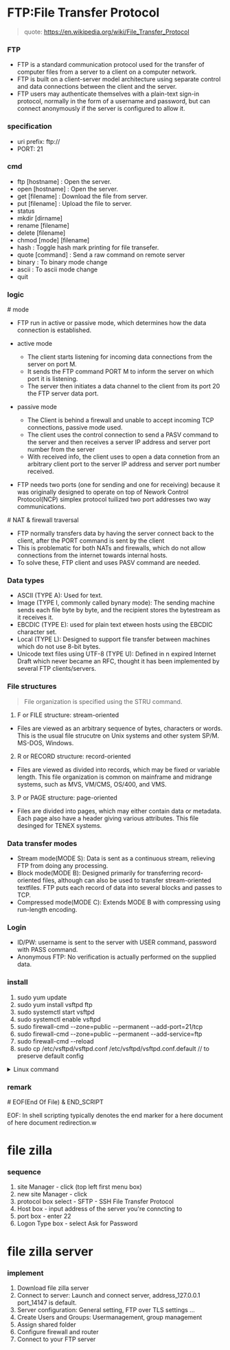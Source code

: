 # FTP:File Transfer Protocol

> quote: https://en.wikipedia.org/wiki/File_Transfer_Protocol

### FTP

- FTP is a standard communication protocol used for the transfer of computer files from a server to a client on a computer network.
- FTP is built on a client-server model architecture using separate control and data connections between the client and the server.
- FTP users may authenticate themselves with a plain-text sign-in protocol, normally in the form of a username and password, but can connect anonymously if the server is configured to allow it.

### specification

- uri prefix: ftp://
- PORT: 21

### cmd

- ftp [hostname]    : Open the server.
- open [hostname]   : Open the server.
- get [filename]    : Download the file from server.
- put [filename]    : Upload the file to server.
- status
- mkdir [dirname]
- rename [filename]
- delete [filename]
- chmod [mode] [filename]
- hash              : Toggle hash mark printing for file transefer.
- quote [command]   : Send a raw command on remote server
- binary            : To binary mode change
- ascii             : To ascii mode change
- quit

### logic

\# mode  

- FTP run in active or passive mode, which determines how the data connection is established.
- active mode
  - The client starts listening for incoming data connections from the server on port M.
  - It sends the FTP command PORT M to inform the server on which port it is listening.
  - The server then initiates a data channel to the client from its port 20 the FTP server data port.
  
- passive mode
  - The Client is behind a firewall and unable to accept incoming TCP connections, passive mode used.
  - The client uses the control connection to send a PASV command to the server and then receives a server IP address and server port number from the server
  - With received info, the client uses to open a data connetion from an arbitrary client port to the server IP address and server port number received.

- FTP needs two ports (one for sending and one for receiving) because it was originally designed to operate on top of Nework Control Protocol(NCP) simplex protocol tuilized two port addresses two way communications.

\# NAT & firewall traversal

- FTP normally transfers data by having the server connect back to the client, after the PORT command is sent by the client
- This is problematic for both NATs and firewalls, which do not allow connections from the internet towards internal hosts.
- To solve these, FTP client and uses PASV command are needed.

### Data types

- ASCII (TYPE A): Used for text.
- Image (TYPE I, commonly called bynary mode): The sending machine sends each file byte by byte, and the recipient stores the bytestream as it receives it.
- EBCDIC (TYPE E): used for plain text etween hosts using the EBCDIC character set.
- Local (TYPE L): Designed to support file transfer between machines which do not use 8-bit bytes.
- Unicode text files using UTF-8 (TYPE U): Defined in n expired Internet Draft which never became an RFC, thought it has been implemented by several FTP clients/servers.

### File structures

> File organization is specified using the STRU command.

1. F or FILE structure: stream-oriented

- Files are viewed as an arbitrary sequence of bytes, characters or words. This is the usual file strucutre on Unix systems and other system SP/M. MS-DOS, Windows.

2. R or RECORD structure: record-oriented

- Files are viewed as divided into records, which may be fixed or variable length. This file organization is common on mainframe and midrange systems, such as MVS, VM/CMS, OS/400, and VMS.

3. P or PAGE structure: page-oriented

- Files are divided into pages, which may either contain data or metadata. Each page also have a header giving various attributes. This file desinged for TENEX systems.

### Data transfer modes

- Stream mode(MODE S): Data is sent as a continuous stream, relieving FTP from doing any processing.
- Block mode(MODE B): Designed primarily for transferring record-oriented files, although can also be used to transfer stream-oriented textfiles. FTP puts each record of data into several blocks and passes to TCP.
- Compressed mode(MODE C): Extends MODE B with compressing using run-length encoding.

### Login

- ID/PW: username is sent to the server with USER command, password with PASS command.
- Anonymous FTP: No verification is actually performed on the supplied data.

### install

1. sudo yum update
2. sudo yum install vsftpd ftp
3. sudo systemctl start vsftpd
4. sudo systemctl enable vsftpd
5. sudo firewall-cmd --zone=public --permanent --add-port=21/tcp
6. sudo firewall-cmd --zone=public --permanent --add-service=ftp
7. sudo firewall-cmd --reload
8. sudo cp /etc/vsftpd/vsftpd.conf /etc/vsftpd/vsftpd.conf.default // to preserve default config

<details><summary>Linux command</summary>

```

# FTP server details

FTP_SERVER="ftp.example.com"
FTP_USER="username"
FTP_PASS="password"


# Remote file path

REMOTE_FILE="/path/to/remote/file.zip"

# Local output file

OUTPUT_FILE="file.zip"

# Connect to the FTP server

ftp -n -v "$FTP_SERVER" <<END_SCRIPT

```

</details>

### remark

\# EOF(End Of File) & END_SCRIPT

EOF: In shell scripting typically denotes the end marker for a here document of here document redirection.w


# file zilla

### sequence

1. site Manager - click (top left first menu box)  
2. new site Manager - click 
3. protocol box select - SFTP - SSH File Transfer Protocol
4. Host box - input address of the server you're conncting to
5. port box - enter 22
6. Logon Type box - select Ask for Password

# file zilla server

### implement

1. Download file zilla server
2. Connect to server: Launch and connect server, address_127.0.0.1 port_14147 is default.
3. Server configuration: General setting, FTP over TLS settings ...
4. Create Users and Groups: Usermanagement, group management
5. Assign shared folder
6. Configure firewall and router
7. Connect to your FTP server